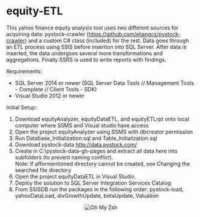 # equity-ETL
This yahoo finance equity analysis tool uses two different sources for acquiring data:
pystock-crawler (https://github.com/eliangcs/pystock-crawler) and a custom C# class (included) for the rest.
Data goes through an ETL process using SSIS before insertion into SQL Server. After data is inserted, the data undergoes several more transformations and aggregations. Finally SSRS is used to write reports with findings.

Requirements:

* SQL Server 2014 or newer (SQL Server Data Tools // Management Tools - Complete // Client Tools - SDK)
* Visual Studio 2012 or newer

Initial Setup:<br>
1. Download equityAnalyzer, equityDataETL, and equityETLrpt onto local computer where SSMS and Visual studio have access<br>
2. Open the project equityAnalyzer using SSMS with dbcreator permission<br>
3. Run Database_Initialization.sql and Table_Initialization.sql<br>
4. Download pystock-data http://data.pystock.com/<br>
5. Create  in C:\pystock-data-gh-pages and extract all data here into subfolders (to prevent naming conflict).<br>
  Note: If afformentioned directory cannot be created, see Changing the searched file directory<br>
6. Open the project equityDataETL in Visual Studio.<br>
7. Deploy the solution to SQL Server Integration Services Catalog<br>
8. From SSISDB run the packages in the following order: pystock-load, yahooDataLoad, divGrowthUpdate, betaUpdate, Valuation<br>


<p align="center">
  <img src="http://jcurtiswebb.com/blog/wp-content/uploads/2016/09/3M_Report.jpg" alt="Oh My Zsh">
</p>


